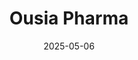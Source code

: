 ---  
layout: startup_page  
title: "Ousia Pharma"  
id: "ousiapharma.com"  
permalink: "/ousiapharmaousiapharma.com05062025/"  
website: "https://ousiapharma.com/"  
funding_round: "Seed"  
funding_amount: ""  
investors: "Omega Funds"  
about: "Ousia Pharma is a biotech company developing innovative peptide-drug conjugates to treat obesity and metabolic diseases. The company's first-in-class drug-targeting approach leverages hormone analogues to deliver small-molecule neuroplasticity modulators directly to the brain's appetite control centers. Their goal is to provide transformative treatments for patients suffering from obesity and its associated cardiometabolic conditions."  
markets: "Biotech, Medical, Pharmaceutical"  
hq: "Copenhagen, Denmark"  
founded_year: "2022"  
linkedin: "https://www.linkedin.com/company/ousiapharma/"  
twitter: "https://twitter.com/OusiaPharma"  
instagram: ""  
facebook: ""  
crunchbase: "https://www.crunchbase.com/organization/ousia-pharma"  
pitchbook: "https://pitchbook.com/profiles/company/493706-44"  

date_display: "06-May-2025"  
date: "2025-05-06"

# SEO Optimization  
meta_title: "Ousia Pharma - Seed"  
meta_description: "Ousia Pharma, Ousia Pharma is a biotech company developing innovative peptide-drug conjugates to treat obesity and metabolic diseases. The company's first-in-class ..."  
meta_keywords: "Ousia Pharma, Biotech, Medical, Pharmaceutical, Seed funding"  
canonical_url: "https://startup.projectstartups.com/ousiapharmaousiapharma.com05062025/"  
---